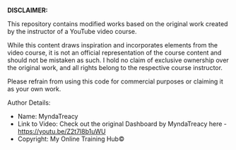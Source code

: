 **DISCLAIMER:**

This repository contains modified works based on the original work created by the instructor of a YouTube video course.

While this content draws inspiration and incorporates elements from the video course, it is not an official representation of the course content and should not be mistaken as such.
I hold no claim of exclusive ownership over the original work, and all rights belong to the respective course instructor.

Please refrain from using this code for commercial purposes or claiming it as your own work.

Author Details:
* Name: MyndaTreacy
* Link to Video: Check out the original Dashboard by MyndaTreacy here - https://youtu.be/Z2t7l8b1uWU
* Copyright: My Online Training Hub©